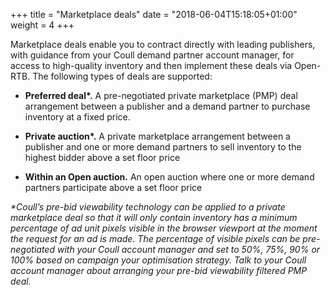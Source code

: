 +++
title = "Marketplace deals"
date = "2018-06-04T15:18:05+01:00"
weight = 4
+++

Marketplace deals enable you to contract directly with leading publishers, with guidance from your Coull demand partner account manager, for access to high-quality inventory and then implement these deals via Open-RTB. The following types of deals are supported:

- **Preferred deal\*.** A pre-negotiated private marketplace (PMP) deal arrangement between a publisher and a demand partner to purchase inventory at a fixed price.

- **Private auction\*.** A private marketplace arrangement between a publisher and one or more demand partners to sell inventory to the highest bidder above a set floor price

- **Within an Open auction.** An open auction where one or more demand partners participate above a set floor price

*\*Coull’s pre-bid viewability technology can be applied to a private marketplace deal so that it will only contain inventory has a minimum percentage of ad unit pixels visible in the browser viewport at the moment the request for an ad is made. The percentage of visible pixels can be pre-negotiated with your Coull account manager and set to 50%, 75%, 90% or 100% based on campaign your optimisation strategy. Talk to your Coull account manager about arranging your pre-bid viewability filtered PMP deal.*
